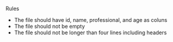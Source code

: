 Rules
- The file should have id, name, professional, and age as coluns
- The file should not be empty
- The file should not be longer than four lines including headers
